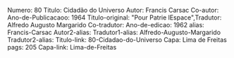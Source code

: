 Numero: 80
Titulo: Cidadão do Universo
Autor: Francis Carsac
Co-autor: 
Ano-de-Publicacaoo: 1964
Titulo-original: "Pour Patrie lEspace",Tradutor: Alfredo Augusto Margarido
Co-tradutor: 
Ano-de-edicao: 1962
alias: Francis-Carsac
Autor2-alias: 
Tradutor1-alias: Alfredo-Augusto-Margarido
Tradutor2-alias: 
Titulo-link: 80-Cidadao-do-Universo
Capa: Lima de Freitas
pags: 205
Capa-link: Lima-de-Freitas